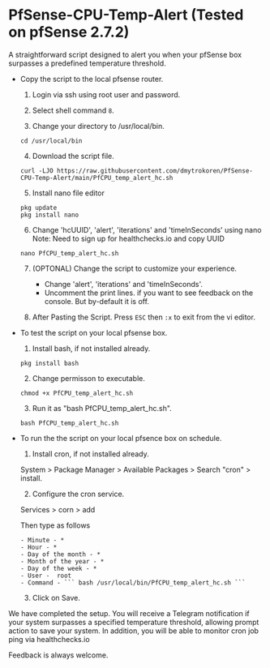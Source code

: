 # PfSense-CPU-Temp-Alert (Tested on pfSense 2.7.2)

A straightforward script designed to alert you when your pfSense box surpasses a predefined temperature threshold.

- Copy the script to the local pfsense router.

  1. Login via ssh using root user and password.

  2. Select shell command `8`.

  3. Change your directory to /usr/local/bin.

  ```
  cd /usr/local/bin
  ```

  4. Download the script file.

  ```
  curl -LJO https://raw.githubusercontent.com/dmytrokoren/PfSense-CPU-Temp-Alert/main/PfCPU_temp_alert_hc.sh
  ```

  5. Install nano file editor

  ```
  pkg update
  pkg install nano
  ```

  6. Change 'hcUUID', 'alert', 'iterations' and 'timeInSeconds' using nano
  Note: Need to sign up for healthchecks.io and copy UUID

  ```
  nano PfCPU_temp_alert_hc.sh
  ```

  7. (OPTONAL) Change the script to customize your experience.

     - Change 'alert', 'iterations' and 'timeInSeconds'.
     - Uncomment the print lines. if you want to see feedback on the console. But by-default it is off.

  8. After Pasting the Script. Press `ESC` then `:x` to exit from the vi editor.

- To test the script on your local pfsense box.

  1. Install bash, if not installed already.

  ```
  pkg install bash
  ```

  2. Change permisson to executable.

  ```
  chmod +x PfCPU_temp_alert_hc.sh
  ```

  3. Run it as "bash PfCPU_temp_alert_hc.sh".

  ```
  bash PfCPU_temp_alert_hc.sh
  ```

- To run the the script on your local pfsence box on schedule.

  1. Install cron, if not installed already.

  System > Package Manager > Available Packages > Search "cron" > install.

  2. Configure the cron service.

  Services > corn > add

  Then type as follows

      - Minute - *
      - Hour - *
      - Day of the month - *
      - Month of the year - *
      - Day of the week - *
      - User -  root
      - Command - ``` bash /usr/local/bin/PfCPU_temp_alert_hc.sh ```

  3. Click on Save.

We have completed the setup. You will receive a Telegram notification if your system surpasses a specified temperature threshold, allowing prompt action to save your system. In addition, you will be able to monitor cron job ping via healthchecks.io

Feedback is always welcome.
